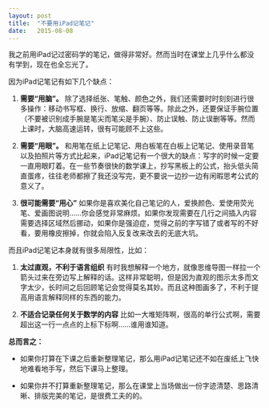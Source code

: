 ```yaml
---
layout: post
title:  "不要用iPad记笔记"
date:   2015-08-08
---
```


我之前用iPad记过密码学的笔记，做得非常好。然而当时在课堂上几乎什么都没有学到，现在也全忘光了。

因为iPad记笔记有如下几个缺点：

1.  **需要“用脑”。** 除了选择纸张、笔触、颜色之外，我们还需要时时刻刻进行很多操作：移动书写框、换行、放缩、翻页等等。除此之外，还要保证手腕位置（不要被识别成手腕是笔尖而笔尖是手腕）、防止误触、防止误删等等。然而上课时，大脑高速运转，很有可能顾不上这些。

1.  **需要“用眼”。** 和用笔在纸上记笔记、用白板笔在白板上记笔记、使用录音笔以及拍照片等方式比起来，iPad记笔记有一个很大的缺点：写字的时候一定要一直用眼盯着。在一些节奏很快的数学课上，抄写黑板上的公式，抬头低头简直蛋疼，往往老师都擦了我还没写完，更不要说一边抄一边有闲暇思考公式的意义了。

2. **很可能需要“用心”** 如果你是喜欢美化自己笔记的人，爱换颜色、爱使用荧光笔、爱画图说明……你会感觉非常麻烦。如果你发现需要在几行之间插入内容需要选择区域然后挪动，如果你是强迫症，觉得之前的字写错了或者写的不好看，要用橡皮擦掉，你就会陷入反复改来改去的无底大坑。

而且iPad记笔记本身就有很多局限性，比如：

1. **太过直观，不利于语言组织** 有时我想解释一个地方，就像思维导图一样拉一个箭头过来在旁边写上解释的话。这样非常聪明，但是因为直观的图示太多而文字太少，长时间之后回顾笔记会觉得莫名其妙。而且这种图画多了，不利于提高用语言解释同样的东西的能力。

2. **不适合记录任何关于数学的内容** 比如一大堆矩阵啊，很高的单行公式啊，需要超出这一行一点点的上标下标啊……谁用谁知道。

**总而言之：**

- 如果你打算在下课之后重新整理笔记，那么用iPad记笔记还不如在废纸上飞快地难看地手写，然后下课马上整理。

- 如果你并不打算重新整理笔记，那么在课堂上当场做出一份字迹清楚、思路清晰、排版完美的笔记，是很费工夫的的。